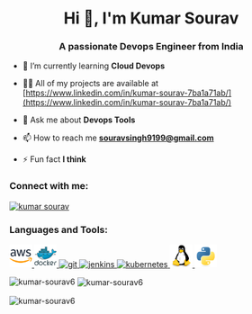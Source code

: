 <h1 align="center">Hi 👋, I'm Kumar Sourav</h1>
<h3 align="center">A passionate Devops Engineer from India</h3>

- 🌱 I’m currently learning **Cloud Devops**

- 👨‍💻 All of my projects are available at [https://www.linkedin.com/in/kumar-sourav-7ba1a71ab/](https://www.linkedin.com/in/kumar-sourav-7ba1a71ab/)

- 💬 Ask me about **Devops Tools**

- 📫 How to reach me **souravsingh9199@gmail.com**

- ⚡ Fun fact **I think**

<h3 align="left">Connect with me:</h3>
<p align="left">
<a href="https://linkedin.com/in/kumar sourav" target="blank"><img align="center" src="https://raw.githubusercontent.com/rahuldkjain/github-profile-readme-generator/master/src/images/icons/Social/linked-in-alt.svg" alt="kumar sourav" height="30" width="40" /></a>
</p>

<h3 align="left">Languages and Tools:</h3>
<p align="left"> <a href="https://aws.amazon.com" target="_blank" rel="noreferrer"> <img src="https://raw.githubusercontent.com/devicons/devicon/master/icons/amazonwebservices/amazonwebservices-original-wordmark.svg" alt="aws" width="40" height="40"/> </a> <a href="https://www.docker.com/" target="_blank" rel="noreferrer"> <img src="https://raw.githubusercontent.com/devicons/devicon/master/icons/docker/docker-original-wordmark.svg" alt="docker" width="40" height="40"/> </a> <a href="https://git-scm.com/" target="_blank" rel="noreferrer"> <img src="https://www.vectorlogo.zone/logos/git-scm/git-scm-icon.svg" alt="git" width="40" height="40"/> </a> <a href="https://www.jenkins.io" target="_blank" rel="noreferrer"> <img src="https://www.vectorlogo.zone/logos/jenkins/jenkins-icon.svg" alt="jenkins" width="40" height="40"/> </a> <a href="https://kubernetes.io" target="_blank" rel="noreferrer"> <img src="https://www.vectorlogo.zone/logos/kubernetes/kubernetes-icon.svg" alt="kubernetes" width="40" height="40"/> </a> <a href="https://www.linux.org/" target="_blank" rel="noreferrer"> <img src="https://raw.githubusercontent.com/devicons/devicon/master/icons/linux/linux-original.svg" alt="linux" width="40" height="40"/> </a> <a href="https://www.python.org" target="_blank" rel="noreferrer"> <img src="https://raw.githubusercontent.com/devicons/devicon/master/icons/python/python-original.svg" alt="python" width="40" height="40"/> </a> </p>

<p><img align="left" src="https://github-readme-stats.vercel.app/api/top-langs?username=kumar-sourav6&show_icons=true&locale=en&layout=compact" alt="kumar-sourav6" /></p>

<p>&nbsp;<img align="center" src="https://github-readme-stats.vercel.app/api?username=kumar-sourav6&show_icons=true&locale=en" alt="kumar-sourav6" /></p>

<p><img align="center" src="https://github-readme-streak-stats.herokuapp.com/?user=kumar-sourav6&" alt="kumar-sourav6" /></p>
